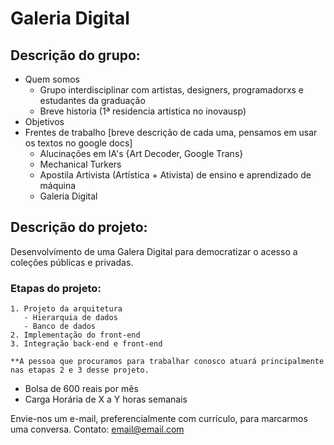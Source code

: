 # Galeria Digital

## Descrição do grupo:
  - Quem somos
    - Grupo interdisciplinar com artistas, designers, programadorxs e estudantes da graduação
    - Breve historia (1ª residencia artistica no inovausp)
  - Objetivos
  - Frentes de trabalho [breve descrição de cada uma, pensamos em usar os textos no google docs]
    - Alucinações em IA's {Art Decoder, Google Trans}
    - Mechanical Turkers
    - Apostila Artivista (Artística + Ativista)
      de ensino e aprendizado de máquina
    - Galeria Digital

## Descrição do projeto:
  Desenvolvimento de uma Galera Digital para democratizar o acesso a coleções públicas e privadas.
  
  ### Etapas do projeto:
  
    1. Projeto da arquitetura
       - Hierarquia de dados
       - Banco de dados
    2. Implementação do front-end
    3. Integração back-end e front-end
    
    **A pessoa que procuramos para trabalhar conosco atuará principalmente nas etapas 2 e 3 desse projeto.

  - Bolsa de 600 reais por mês
  - Carga Horária de X a Y horas semanais

Envie-nos um e-mail, preferencialmente com currículo, para marcarmos uma conversa.
Contato: email@email.com

